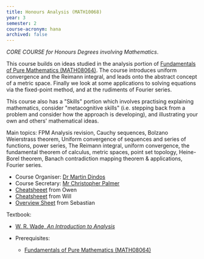 ```yaml
---
title: Honours Analysis (MATH10068)
year: 3
semester: 2 
course-acronym: hana
archived: false
---
```

*CORE COURSE for Honours Degrees involving Mathematics*. 

This course builds on ideas studied in the analysis portion of [Fundamentals of Pure Mathematics (MATH08064)](/math2/#fundamentals-of-pure-mathematics). The course introduces uniform convergence and the Reimann integral, and leads onto the abstract concept of a metric space.  Finally we look at some applications to solving equations via the fixed-point method, and at the rudiments of Fourier series.

This course also has a "Skills" portion which involves practising explaining mathematics, consider "metacognitive skills" (i.e. stepping back from a problem and consider how the approach is developing), and illustrating your own and others' mathematical ideas.

Main topics: FPM Analysis revision, Cauchy sequences, Bolzano Weierstrass theorem, Uniform convergence of sequences and series of functions, power series, The Reimann integral, uniform convergence, the fundamental theorem of calculus,  metric spaces, point set topology, Heine-Borel theorem, Banach contradiction mapping theorem & applications, Fourier series.

- Course Organiser: [Dr Martin Dindos](<M.Dindos@ed.ac.uk>)
- Course Secretary: [Mr Christopher Palmer](<chris.palmer@ed.ac.uk>) 
- [Cheatsheeet](resources/math3/hana/Analysis.pdf) from Owen
- [Cheatsheeet](resources/math3/hana/Analysis_Formula_Sheet.pdf) from Will
- [Overview Sheet](https://github.com/smueksch/real-analysis-overview) from Sebastian

Textbook:
- [W. R. Wade, *An Introduction to Analysis*](https://discovered.ed.ac.uk/primo-explore/fulldisplay?docid=44UOE_ALMA51221540550002466&vid=44UOE_VU2&search_scope=default_scope&tab=default_tab&lang=en_US&context=L)

- Prerequisites:
    - [Fundamentals of Pure Mathematics (MATH08064)](/math2/#fpm) 


